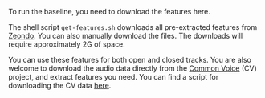 To run the baseline, you need to download the features here.

The shell script `get-features.sh` downloads all pre-extracted
features from [Zeondo](https://doi.org/10.5281/zenodo.7555150).
You can also manually download the files. The downloads will
require approximately 2G of space.

You can use these features for both open and closed tracks. You are
also welcome to download the audio data directly from
the [Common Voice](https://commonvoice.mozilla.org/en/datasets) (CV)
project, and extract features you need. You can find a script for
downloading the CV data [here](../data).
